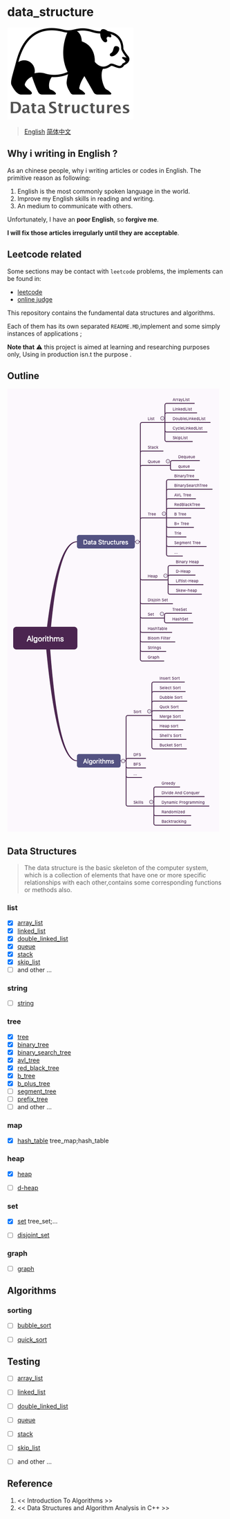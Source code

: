 # data_structure 

![](https://raw.githubusercontent.com/hsjfans/git_resource/master/20190526132608.png)

> [English](./readme.md) [简体中文](./readme_zh.md)

## Why i writing in English ?
As an chinese people, why i writing articles or codes in English.
The primitive reason as following:
1. English is the most commonly spoken language in the world.
2. Improve my English skills in reading and writing.
3. An medium to communicate with others.

Unfortunately, I have an **poor English**, so **forgive me**.

**I will fix those articles irregularly until they are acceptable**.

## Leetcode related
Some sections may be contact with `leetcode` problems, the implements can be found in:
-  [leetcode](https://github.com/hsjfans/leetcode)
-  [online judge](https://github.com/hsjfans/Online-Judge#Leetcode)


This repository contains the fundamental data structures and algorithms. 

Each of them has its own separated `README.MD`,implement and some simply instances of applications ;

**Note that** ⚠️ this project is aimed at learning and researching purposes only, Using in production isn.t the purpose . 

## Outline
![](https://raw.githubusercontent.com/hsjfans/git_resource/master/20190518111146.png)


## Data Structures
> The data structure is the basic skeleton of the computer system, which is a collection of elements that have one or more specific relationships with each other,contains some corresponding functions or methods also.

### list 
- [x] [array_list](./docs/array_list.md)
- [x] [linked_list](./docs/linked_list.md)
- [x] [double_linked_list](./docs/double_linked_list.md)
- [x] [queue](./docs/queue.md)
- [x] [stack](./docs/stack.md)
- [x] [skip_list](./docs/skip_list.md)
- [ ] and other ...
 
### string
- [ ] [string](./docs/string.md)

### tree
- [x] [tree](./docs/tree.md)
- [x] [binary_tree](./docs/binary_tree.md)
- [x] [binary_search_tree](./docs/binary_search_tree.md)
- [x] [avl_tree](./docs/avl_tree.md)
- [x] [red_black_tree](./docs/red_black_tree.md)
- [x] [b_tree](./docs/b_tree.md)
- [x] [b_plus_tree](./docs/b_plus_tree.md)
- [ ] [segment_tree](./docs/segment_tree.md)
- [ ] [prefix_tree](./docs/prefix_tree.md)
- [ ]  and other ...
  
### map
- [x] [hash_table](./docs/hash_table.md) tree_map;hash_table 

### heap
- [x] [heap](./docs/heap.md) 
- [ ] [d-heap](./dosc/d_heap.md)


### set
- [x] [set](./docs/set.md) tree_set;...
- [ ] [disjoint_set](./docs/disjoint_set.md)


### graph
- [ ] [graph](./docs/graph.md)


## Algorithms

### sorting

- [ ] [bubble_sort](./docs/bubble_sort_en.md)
- [ ] [quick_sort](./docs/quick_sort_en.md)
  


## Testing

- [ ] [array_list](./test/array_list_test.c) 
- [ ] [linked_list](./test/linked_list_test.c)
- [ ] [double_linked_list](./test/double_linked_list.c)
- [ ] [queue](./test/queue.c)
- [ ] [stack](./test/stack.c)
- [ ] [skip_list](./test/skip_list.c)
- [ ] and other ...


## Reference

1. << Introduction To Algorithms >>
2. << Data Structures and Algorithm Analysis in C++ >>

